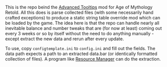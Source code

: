 This is the repo beind the [Advanced Tooltips](https://forums.ageofempires.com/t/advanced-tooltips/264394) mod for Age of Mythology Retold. All this does is parse collected files (with some necessarily hand crafted exceptions) to produce a static string table override mod which can be loaded by the game. The idea here is that the repo can handle nearly all inevitable balance and number tweaks that are (for now at least) coming out every 3 weeks or so by itself without the need to do anything manually - except extract the new data and rerun after every update.

To use, copy `configtemplate.ini` to `config.ini` and fill out the fields. The data path expects a path to an extracted data.bar (or identically formatted collection of files). A program like [Resource Manager](https://forums.ageofempires.com/t/v-0-7-resource-manager-age-of-myth-retold-bar-extractor/260136) can do the extraction.
